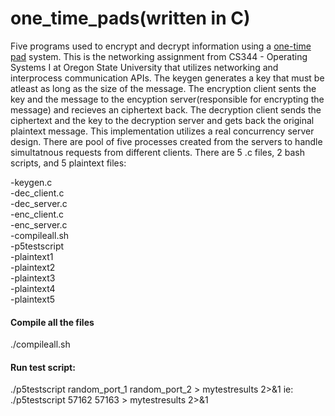 # one_time_pads(written in C)
Five programs used to encrypt and decrypt information using a [one-time pad](https://en.wikipedia.org/wiki/One-time_pad) system. This is the networking
assignment from CS344 - Operating Systems I at Oregon State University that utilizes networking and interprocess
communication APIs. The keygen generates a key that must be atleast as long as the size of the message. The encryption client sents the key and the message to the encyption server(responsible for encrypting the message) and recieves an ciphertext back. The decryption client sends the ciphertext and the key to the decryption server and gets back the original plaintext message. This implementation utilizes a real concurrency server design. There are pool of five processes created from the servers to handle simultatnous requests from different clients. There are 5 .c files, 2 bash scripts, and 5 plaintext files: 

-keygen.c <br/>
-dec_client.c <br/>
-dec_server.c <br/>
-enc_client.c <br/>
-enc_server.c <br/>
-compileall.sh <br/>
-p5testscript <br/>
-plaintext1 <br/>
-plaintext2 <br/>
-plaintext3 <br/>
-plaintext4 <br/>
-plaintext5 <br/>

#### Compile all the files
./compileall.sh

#### Run test script:
./p5testscript random_port_1 random_port_2 > mytestresults 2>&1
ie: ./p5testscript 57162 57163 > mytestresults 2>&1